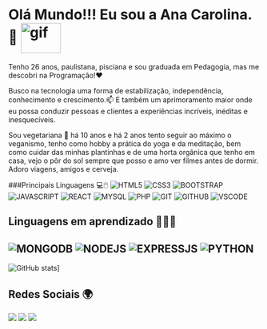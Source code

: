 # Olá Mundo!!! Eu sou a Ana Carolina. 👋   <img align="center" alt="gif" height="60" width="80" src="https://media.tenor.com/images/5921a2d48c5bd58023e4432fbb85d88c/tenor.gif">


Tenho 26 anos, paulistana, pisciana e sou graduada em Pedagogia, mas me descobri na Programação!❤️

Busco na tecnologia uma forma de estabilização, independência, conhecimento e crescimento.📫  E também um aprimoramento maior onde eu possa conduzir pessoas e clientes a experiências incríveis, inéditas e inesquecíveis.

Sou vegetariana 🌱 há 10 anos e há 2 anos tento seguir ao máximo o veganismo, tenho como hobby a prática do yoga e da meditação, bem como cuidar das minhas plantinhas e de uma horta orgânica que tenho em casa, vejo o pôr do sol sempre que posso e amo ver filmes antes de dormir. Adoro viagens, amigos e cerveja. 



###Principais Linguagens 💻🖱️
![HTML5](https://img.shields.io/badge/-HTML5-E34F26?style=flat&logo=html5&logoColor=white) 
![CSS3](https://img.shields.io/badge/-CSS3-%231572B6?style=flat-square&logo=css3)
![BOOTSTRAP](https://img.shields.io/badge/-Bootstrap-563D7C?style=flat&logo=bootstrap&logoColor=white)
![JAVASCRIPT](https://img.shields.io/badge/-JavaScript-eed718?style=flat&logo=javascript&logoColor=ffffff)
![REACT](https://img.shields.io/badge/-React-000000?style=flat&logo=react&logoColor=00c8ff)
![MYSQL](https://img.shields.io/badge/-MySQL-F29111?style=flat&logo=mysql&logoColor=FFFFFF)
![PHP](https://img.shields.io/badge/-PHP-8892BF?style=flat-square&logo=PHP&logoColor=ffffff)
![GIT](http://img.shields.io/badge/-Git-F1502F?style=flat&logo=git&logoColor=FFFFFF)
![GITHUB](http://img.shields.io/badge/-Github-000000?style=flat&logo=github&logoColor=FFFFFF)
![VSCODE](http://img.shields.io/badge/-VS%20Code-007ACC?style=flat&logo=visual%20studio%20code&logoColor=white)
 

## Linguagens em aprendizado 👩🏻‍💻
![MONGODB](https://img.shields.io/badge/-MongoDB-4DB33D?style=flat&logo=mongodb&logoColor=FFFFFF)
![NODEJS](https://img.shields.io/badge/-Node.js-3C873A?style=flat&logo=Node.js&logoColor=white)
![EXPRESSJS](https://img.shields.io/badge/-Express.js-787878?style=flat)
![PYTHON](https://img.shields.io/badge/-Python-black?style=flat&logo=python&logoColor=white) 
---


![GitHub stats](https://github-readme-stats.vercel.app/api?username=caroolnascimento)]


## Redes Sociais 🌍

<div>
  <a href = "mailto: nascimento559@gmail.com"><img src="https://img.shields.io/badge/-Gmail-%23EA4335?style=for-the-badge&logo=gmail&logoColor=white" target="_blank"></a>
  <a href="https://www.linkedin.com/in/ana-carolina-nascimento-864365160/" target="_blank"><img src="https://img.shields.io/badge/-LinkedIn-%230077B5?style=for-the-badge&logo=linkedin&logoColor=white" target="_blank"></a>
    <a href="https://instagram.com/caroolnascimento" target="_blank"><img src="https://img.shields.io/badge/-Instagram-%23E4405F?style=for-the-badge&logo=instagram&logoColor=white" target="_blank"></a>
</div>